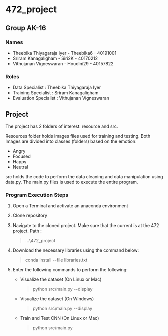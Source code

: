 # 472_project

## Group AK-16

### Names
- Theebika Thiyagaraja Iyer - Theebika6 - 40191001
- Sriram Kanagaligham - Siri2K - 40170212
- Vithujanan Vigneswaran - Houdini29 - 40157822

### Roles
- Data Specialist : Theebika Thiyagaraja Iyer
- Training Specialist : Sriram Kanagaligham
- Evaluation Specialist : Vithujanan Vigneswaran

## Project
The project has 2 folders of interest: resource and src. 

Resources folder holds images files used for training and testing. Both Images are divided into classes (folders)
based on the emotion:
- Angry
- Focused
- Happy
- Neutral

src holds the code to perform the data cleaning and data manipulation using data.py. The main.py files is used to 
execute the entire program.

### Program Execution Steps
1. Open a Terminal and activate an anaconda environment

2. Clone repository

3. Navigate to the cloned project. Make sure that the current is at the 472 project. Path : 
    > ...\472_project

4. Download the necessary libraries using the command below:
    > conda install --file libraries.txt

5. Enter the following commands to perform the following:
   - Visualize the dataset (On Linux or Mac)
        > python src/main.py --display
   - Visualize the dataset (On Windows)
        > python src\main.py --display
   
   - Train and Test CNN (On Linux or Mac)
        > python src/main.py